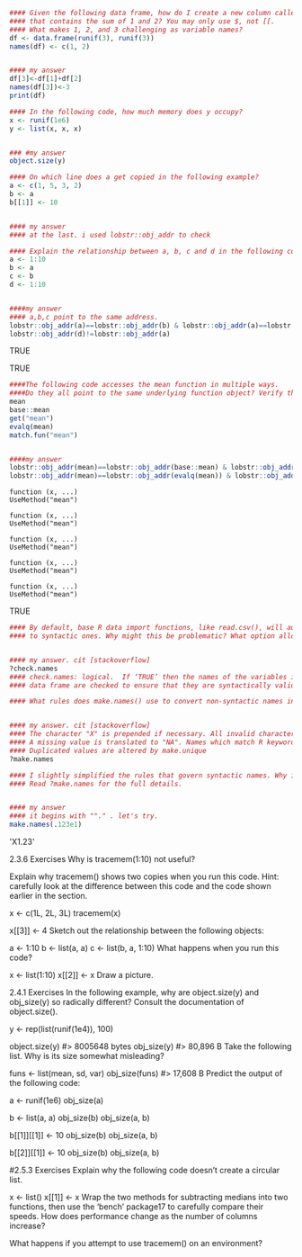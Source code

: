 ```R
#### Given the following data frame, how do I create a new column called “3” 
#### that contains the sum of 1 and 2? You may only use $, not [[. 
#### What makes 1, 2, and 3 challenging as variable names?
df <- data.frame(runif(3), runif(3))
names(df) <- c(1, 2)


#### my answer
df[3]<-df[1]+df[2]
names(df[3])<-3
print(df)
```


```R
#### In the following code, how much memory does y occupy?
x <- runif(1e6)
y <- list(x, x, x)


### #my answer
object.size(y)
```


```R
#### On which line does a get copied in the following example?
a <- c(1, 5, 3, 2)
b <- a
b[[1]] <- 10


#### my answer
#### at the last. i used lobstr::obj_addr to check
```


```R
#### Explain the relationship between a, b, c and d in the following code:
a <- 1:10
b <- a
c <- b
d <- 1:10


####my answer
#### a,b,c point to the same address. 
lobstr::obj_addr(a)==lobstr::obj_addr(b) & lobstr::obj_addr(a)==lobstr::obj_addr(c)
lobstr::obj_addr(d)!=lobstr::obj_addr(a)
```


TRUE



TRUE



```R
####The following code accesses the mean function in multiple ways. 
####Do they all point to the same underlying function object? Verify this with lobstr::obj_addr().
mean
base::mean
get("mean")
evalq(mean)
match.fun("mean")


####my answer
lobstr::obj_addr(mean)==lobstr::obj_addr(base::mean) & lobstr::obj_addr(mean)==lobstr::obj_addr(get("mean")) &
lobstr::obj_addr(mean)==lobstr::obj_addr(evalq(mean)) & lobstr::obj_addr(mean)==lobstr::obj_addr(match.fun("mean")) 
```


<pre class=language-r><code>function (x, ...) 
UseMethod("mean")</code></pre>



<pre class=language-r><code>function (x, ...) 
UseMethod("mean")</code></pre>



<pre class=language-r><code>function (x, ...) 
UseMethod("mean")</code></pre>



<pre class=language-r><code>function (x, ...) 
UseMethod("mean")</code></pre>



<pre class=language-r><code>function (x, ...) 
UseMethod("mean")</code></pre>



TRUE



```R
#### By default, base R data import functions, like read.csv(), will automatically convert non-syntactic names 
#### to syntactic ones. Why might this be problematic? What option allows you to suppress this behaviour?


#### my answer. cit [stackoverflow]
?check.names
#### check.names: logical.  If ‘TRUE’ then the names of the variables in the
#### data frame are checked to ensure that they are syntactically valid variable names. 
```


```R
#### What rules does make.names() use to convert non-syntactic names into syntactic ones?


#### my answer. cit [stackoverflow]
#### The character "X" is prepended if necessary. All invalid characters are translated to ".". 
#### A missing value is translated to "NA". Names which match R keywords have a dot appended to them.
#### Duplicated values are altered by make.unique
?make.names

```


```R
#### I slightly simplified the rules that govern syntactic names. Why is .123e1 not a syntactic name? 
#### Read ?make.names for the full details.


#### my answer
#### it begins with ""." . let's try.
make.names(.123e1)
```


'X1.23'


2.3.6 Exercises
Why is tracemem(1:10) not useful?

Explain why tracemem() shows two copies when you run this code. Hint: carefully look at the difference between this code and the code shown earlier in the section.

x <- c(1L, 2L, 3L)
tracemem(x)

x[[3]] <- 4
Sketch out the relationship between the following objects:

a <- 1:10
b <- list(a, a)
c <- list(b, a, 1:10)
What happens when you run this code?

x <- list(1:10)
x[[2]] <- x
Draw a picture.



2.4.1 Exercises
In the following example, why are object.size(y) and obj_size(y) so radically different? Consult the documentation of object.size().

y <- rep(list(runif(1e4)), 100)

object.size(y)
#> 8005648 bytes
obj_size(y)
#> 80,896 B
Take the following list. Why is its size somewhat misleading?

funs <- list(mean, sd, var)
obj_size(funs)
#> 17,608 B
Predict the output of the following code:

a <- runif(1e6)
obj_size(a)

b <- list(a, a)
obj_size(b)
obj_size(a, b)

b[[1]][[1]] <- 10
obj_size(b)
obj_size(a, b)

b[[2]][[1]] <- 10
obj_size(b)
obj_size(a, b)

#2.5.3 Exercises
Explain why the following code doesn’t create a circular list.

x <- list()
x[[1]] <- x
Wrap the two methods for subtracting medians into two functions, then use the ‘bench’ package17 to carefully compare their speeds. How does performance change as the number of columns increase?

What happens if you attempt to use tracemem() on an environment?
